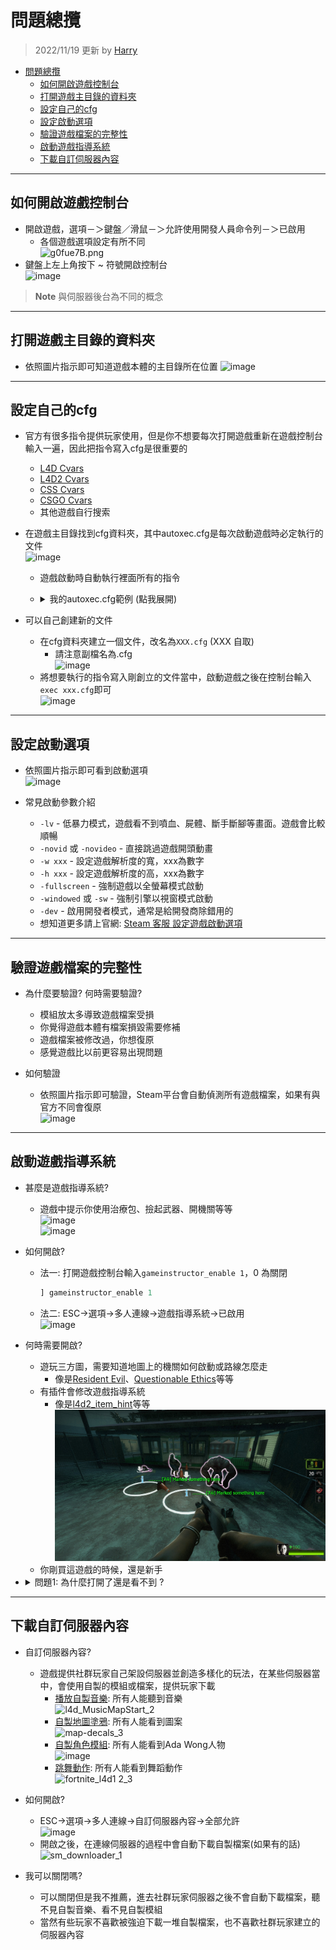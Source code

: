 # 問題總攬
> 2022/11/19 更新 by [Harry](https://steamcommunity.com/profiles/76561198026784913)
- [問題總攬](#問題總攬)
  - [如何開啟遊戲控制台](#如何開啟遊戲控制台)
  - [打開遊戲主目錄的資料夾](#打開遊戲主目錄的資料夾)
  - [設定自己的cfg](#設定自己的cfg)
  - [設定啟動選項](#設定啟動選項)
  - [驗證遊戲檔案的完整性](#驗證遊戲檔案的完整性)
  - [啟動遊戲指導系統](#啟動遊戲指導系統)
  - [下載自訂伺服器內容](#下載自訂伺服器內容)

- - - -
## 如何開啟遊戲控制台
- 開啟遊戲，選項－＞鍵盤／滑鼠－＞允許使用開發人員命令列－＞已啟用
   - 各個遊戲選項設定有所不同
   <br/><img src="https://i.imgur.com/g0fue7B.png" alt="g0fue7B.png" width="1000" height = "90">
- 鍵盤上左上角按下 ~ 符號開啟控制台
   <br/>![image](https://user-images.githubusercontent.com/12229810/202613546-5d3d2a5f-8ff2-4832-b0a5-82c5e3dd7b47.png)

> __Note__ 與伺服器後台為不同的概念<br/>

- - - -
## 打開遊戲主目錄的資料夾
* 依照圖片指示即可知道遊戲本體的主目錄所在位置
![image](https://github.com/fbef0102/Game-Private_Plugin/assets/12229810/836295a9-ba5c-4dab-aa11-4345239c4513)

- - - -
## 設定自己的cfg
* 官方有很多指令提供玩家使用，但是你不想要每次打開遊戲重新在遊戲控制台輸入一遍，因此把指令寫入cfg是很重要的
	* [L4D Cvars](https://developer.valvesoftware.com/wiki/List_of_L4D_Cvars)
	* [L4D2 Cvars](https://developer.valvesoftware.com/wiki/List_of_L4D2_Cvars)
	* [CSS Cvars](https://developer.valvesoftware.com/wiki/List_of_CS:S_Cvars)
	* [CSGO Cvars](https://developer.valvesoftware.com/wiki/List_of_CS:GO_Cvars)
	* 其他遊戲自行搜索

* 在遊戲主目錄找到cfg資料夾，其中autoxec.cfg是每次啟動遊戲時必定執行的文件
<br/>![image](https://user-images.githubusercontent.com/12229810/202833619-c676cf23-a32b-49e9-abf4-d26d9cb94999.jpg)
    * 遊戲啟動時自動執行裡面所有的指令
    * <details><summary>我的autoxec.cfg範例 (點我展開)</summary>

        ```php
        c_thirdpersonshoulder "1"
        c_thirdpersonshoulderaimdist "720"
        c_thirdpersonshoulderdist "41"
        c_thirdpersonshoulderheight "0"
        c_thirdpersonshoulderoffset "20"
        cam_collision "1"
        cam_ideallag "4"
        cl_viewmodelfovsurvivor "65"
        net_graph "4"
        net_graphheight 0
        mat_monitorgamma_tv_enabled 0
        mat_monitorgamma 1.6
        crosshair 1
        voice_loopback 1
        cl_glow_ghost_infected_g 1; cl_glow_ghost_infected_r 1
        bind "[" "say_team /boss"
        bind "]" "say_team /cur"
        bind "1" "+left"
        bind "2" "+right"
        bind "kp_end" "slot1"
        bind "kp_downarrow" "slot2"
        bind "kp_pgdn" "slot3"
        bind "kp_leftarrow" "slot4"
        bind "kp_5" "slot5"
        bind "kp_rightarrow" "slot6"
        bind "kp_home" "slot7"
        bind "kp_uparrow" "slot8"
        bind "kp_pgup" "slot9"
        bind "kp_ins" "slot0"
        bind "/" "say_team /admin"
        bind "MOUSE3" "+zoom;firstperson"
        bind "F9" "record last_play"
        bind "F10" "stop"
        bind "v" "+mouse_menu v"
        bind "\" "say !forcepause"
        bind TAB "+score"
        alias "lerp_0" "rate 100000;cl_cmdrate 101;cl_updaterate 101;cl_interp 0.0;cl_interp_ratio -1;alias lerp_change lerp_16.7;echo Lerp set to 0 (rate 100000, cl_cmdrate 101, cl_updaterate 101, cl_interp 0.0, cl_interp_ratio -1).";
        alias "lerp_16.7" "rate 100000;cl_cmdrate 101;cl_updaterate 101;cl_interp 0.0167;cl_interp_ratio -1;alias lerp_change lerp_30.0;echo Lerp set to 16.7 (rate 100000, cl_cmdrate 101, cl_updaterate 101, cl_interp 0.0167, cl_interp_ratio -1).";
        alias "lerp_30.0" "rate 100000;cl_cmdrate 101;cl_updaterate 101;cl_interp 0.03;cl_interp_ratio 0;alias lerp_change lerp_50.1;echo Lerp set to 30.0 (rate 100000, cl_cmdrate 101, cl_updaterate 101, cl_interp 0.03, cl_interp_ratio 0).";
        alias "lerp_50.1" "rate 100000;cl_cmdrate 101;cl_updaterate 101;cl_interp 0.0501;cl_interp_ratio -1;alias lerp_change lerp_66.7;echo Lerp set to 50.1 (rate 100000, cl_cmdrate 101, cl_updaterate 101, cl_interp 0.0501, cl_interp_ratio -1).";
        alias "lerp_66.7" "rate 100000;cl_cmdrate 101;cl_updaterate 101;cl_interp 0.0667;cl_interp_ratio -1;alias lerp_change lerp_0;echo Lerp set to 66.7 (rate 100000, cl_cmdrate 101, cl_updaterate 101, cl_interp 0.0667, cl_interp_ratio -1).";
        sensitivity "11.8"
        cl_crosshair_alpha 255
        bind mouse1 "+attack"
        unbind "ALT"
        unbind "capslock"


        cl_predictweapons 1
        cl_lagcompensation 1 
        gameinstructor_enable 1
        sv_quota_stringcmdspersecond 9999
        ```
    </details>

* 可以自己創建新的文件
    * 在cfg資料夾建立一個文件，改名為```XXX.cfg``` (XXX 自取)
        * 請注意副檔名為.cfg
        <br/>![image](https://user-images.githubusercontent.com/12229810/202833839-b99948d5-cf05-4255-a050-0c12e46018fe.jpg)
    * 將想要執行的指令寫入剛創立的文件當中，啟動遊戲之後在控制台輸入```exec xxx.cfg```即可
    <br/>![image](https://user-images.githubusercontent.com/12229810/202833928-10f9cd11-1917-473c-ae66-5f75044477a8.png)
- - - -
## 設定啟動選項
* 依照圖片指示即可看到啟動選項
<br/>![image](https://github.com/fbef0102/Game-Private_Plugin/assets/12229810/280a5029-31bb-450b-90b5-7ee5fa3feb50)

* 常見啟動參數介紹
    * ```-lv``` - 低暴力模式，遊戲看不到噴血、屍體、斷手斷腳等畫面。遊戲會比較順暢
    * ```-novid``` 或 ```-novideo``` - 直接跳過遊戲開頭動畫
    * ```-w xxx``` - 設定遊戲解析度的寬，xxx為數字
    * ```-h xxx``` - 設定遊戲解析度的高，xxx為數字
    * ```-fullscreen``` - 強制遊戲以全螢幕模式啟動
    * ```-windowed``` 或 ```-sw``` - 強制引擎以視窗模式啟動
    * ```-dev``` - 啟用開發者模式，通常是給開發商除錯用的
    * 想知道更多請上官網: [Steam 客服 設定遊戲啟動選項](https://help.steampowered.com/zh-tw/faqs/view/7d01-d2dd-d75e-2955)

- - - -
## 驗證遊戲檔案的完整性
* 為什麼要驗證? 何時需要驗證?
    * 模組放太多導致遊戲檔案受損
    * 你覺得遊戲本體有檔案損毀需要修補
    * 遊戲檔案被修改過，你想復原
    * 感覺遊戲比以前更容易出現問題

* 如何驗證
    * 依照圖片指示即可驗證，Steam平台會自動偵測所有遊戲檔案，如果有與官方不同會復原
    <br/>![image](https://github.com/fbef0102/Game-Private_Plugin/assets/12229810/ef207e8d-219e-41ba-a831-0696ad34f41e)

- - - -
## 啟動遊戲指導系統
* 甚麼是遊戲指導系統?
    * 遊戲中提示你使用治療包、撿起武器、開機關等等
    <br/>![image](https://user-images.githubusercontent.com/12229810/205222467-8b471f77-a8bf-4522-809a-723c99d03db6.png)
    <br/>![image](https://user-images.githubusercontent.com/12229810/205222837-c572aab1-0a58-4859-a0e6-43841aaa1ecf.png)

* 如何開啟?
    * 法一: 打開遊戲控制台輸入```gameinstructor_enable 1```，0 為關閉
        ```php     
        ] gameinstructor_enable 1
        ```
    * 法二: ESC->選項->多人連線->遊戲指導系統->已啟用
    <br/>![image](https://user-images.githubusercontent.com/12229810/203991469-2b7dcba2-d70b-47ac-aed1-a18442c6d2de.jpg)

* 何時需要開啟?
    * 遊玩三方圖，需要知道地圖上的機關如何啟動或路線怎麼走
        * 像是[Resident Evil](https://steamcommunity.com/sharedfiles/filedetails/?id=533677587)、[Questionable Ethics](https://steamcommunity.com/sharedfiles/filedetails/?id=2783476025&searchtext=question)等等
    * 有插件會修改遊戲指導系統
        * 像是[l4d2_item_hint](https://github.com/fbef0102/L4D2-Plugins/blob/master/l4d2_item_hint)等等
        <br/>![l4d2_item_hint](https://raw.githubusercontent.com/fbef0102/L4D2-Plugins/master/l4d2_item_hint/image/l4d2_item_hint_3.jpg)
    * 你剛買這遊戲的時候，還是新手

* <details><summary>問題1: 為什麼打開了還是看不到 ?</b></summary>

  * 原因一： 遊戲指導系統是交由遊戲導演決定，依照當下的倖存者狀態顯示各種恰當的遊戲提示，避免玩家螢幕全塞滿混雜的訊息
  * 原因二： 伺服器端有修改指令 ```sv_gameinstructor_disable 1```，這會關閉伺服器內所有玩家的遊戲指導系統
  * 原因三： 遊玩了寫實模式，寫實模式會關掉大部分的遊戲提示，只留下機關路線提示
</details>

- - - -
## 下載自訂伺服器內容
* 自訂伺服器內容?
    * 遊戲提供社群玩家自己架設伺服器並創造多樣化的玩法，在某些伺服器當中，會使用自製的模組或檔案，提供玩家下載
        * [播放自製音樂](https://github.com/fbef0102/L4D1_2-Plugins/tree/master/l4d_MusicMapStart): 所有人能聽到音樂
        <br/>![l4d_MusicMapStart_2](https://raw.githubusercontent.com/fbef0102/L4D1_2-Plugins/master/l4d_MusicMapStart/image/l4d_MusicMapStart_2.jpg)
        * [自製地圖塗鴉](https://github.com/fbef0102/L4D1_2-Plugins/tree/master/map-decals): 所有人能看到圖案
        <br/>![map-decals_3](https://raw.githubusercontent.com/fbef0102/L4D1_2-Plugins/master/map-decals/image/map-decals_3.jpg)
        * [自製角色模組](https://forums.alliedmods.net/showthread.php?t=284157): 所有人能看到Ada Wong人物
        <br/>![image](https://user-images.githubusercontent.com/12229810/205225817-b240eec1-a877-4d01-921d-d937e87a8998.png)
        * [跳舞動作](https://github.com/fbef0102/Game-Private_Plugin/tree/main/Plugin_%E6%8F%92%E4%BB%B6/Fun_%E5%A8%9B%E6%A8%82/fortnite_l4d1%262): 所有人能看到舞蹈動作
        <br/>![fortnite_l4d1 2_3](https://user-images.githubusercontent.com/12229810/233370478-276b9b8d-7584-49b2-a377-fc159dd916f3.gif)

* 如何開啟?
    * ESC->選項->多人連線->自訂伺服器內容->全部允許
    <br/>![image](https://user-images.githubusercontent.com/12229810/205226195-796cf18f-1382-4fc4-8999-b8c05eb01f76.jpg)
    * 開啟之後，在連線伺服器的過程中會自動下載自製檔案(如果有的話)
    <br/>![sm_downloader_1](https://raw.githubusercontent.com/fbef0102/L4D1_2-Plugins/master/sm_downloader/image/sm_downloader_1.jpg)

* 我可以關閉嗎?
    * 可以關閉但是我不推薦，進去社群玩家伺服器之後不會自動下載檔案，聽不見自製音樂、看不見自製模組
    * 當然有些玩家不喜歡被強迫下載一堆自製檔案，也不喜歡社群玩家建立的伺服器內容
    